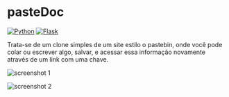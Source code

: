 # pasteDoc

[![Python](https://img.shields.io/badge/python-%2314354C.svg?style=flat&logo=python&logoColor=white)](https://www.python.org/)
[![Flask](https://img.shields.io/badge/flask-%23000.svg?style=flat&logo=flask&logoColor=white)](https://flask.palletsprojects.com/en/2.0.x/)

Trata-se de um clone simples de um site estilo o pastebin, onde você pode colar ou escrever algo, salvar, e acessar essa informação novamente através de um link com uma chave.

![screenshot 1](https://github.com/Doc-McCoy/pasteDoc/blob/master/screenshots/print1.png)

![screenshot 2](https://github.com/Doc-McCoy/pasteDoc/blob/master/screenshots/print2.png)
